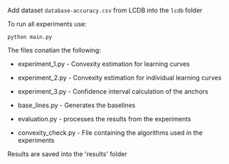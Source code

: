 Add dataset `database-accuracy.csv` from LCDB into the `lcdb` folder

To run all experiments use:

`
python main.py
`

The files conatian the following:

* experiment_1.py - Convexity estimation for learning curves

* experiment_2.py - Convexity estimation for individual learning curves

* experiment_3.py - Confidence interval calculation of the anchors

* base_lines.py - Generates the baselines

* evaluation.py - processes the results from the experiments

* convexity_check.py - File containing the algorithms used in the experiments

Results are saved into the 'results' folder
